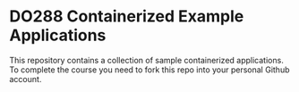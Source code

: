 # DO288 Containerized Example Applications  

This repository contains a collection of sample containerized applications.  To complete the course you need to fork this repo into your personal Github account.
